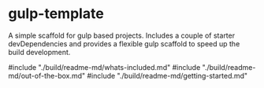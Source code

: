 # gulp-template
A simple scaffold for gulp based projects. Includes a couple of starter devDependencies and provides
a flexible gulp scaffold to speed up the build development.

#include "./build/readme-md/whats-included.md"
#include "./build/readme-md/out-of-the-box.md"
#include "./build/readme-md/getting-started.md"
